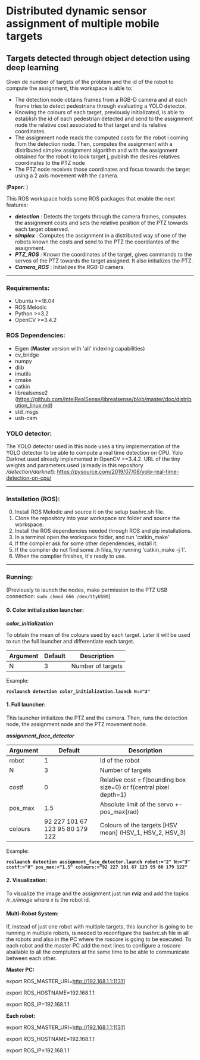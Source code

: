 # Distributed dynamic sensor assignment of multiple mobile targets
## Targets detected through object detection using deep learning

Given de number of targets of the problem and the id of the robot to compute the assignment, this workspace is able to:
- The detection node obtains frames from a RGB-D camera and at each frame tries to detect pedestrians through evaluating a YOLO detector.
- Knowing the colours of each target, previously initializated, is able to establish the id of each pedestrian detected and send to the assignment node the relative cost associated to that target and its relative coordinates.
- The assignment node reads the computed costs for the robot i coming from the detection node. Then, computes the assignment with a distributed simplex assignment algorithm and with the assignment obtained for the robot i to look target j, publish the desires relatives coordinates to the PTZ node 
- The PTZ node receives those coordinates and focus towards the target using a 2 axis movement with the camera.

(**Paper:** )

This ROS workspace holds some ROS packages that enable the next features:

* _**detection**_ : Detects the targets through the camera frames, computes the assignment costs and sets the relative position of the PTZ towards each target observed.
* _**simplex**_ : Computes the assignment in a distributed way of one of the robots known the costs and send to the PTZ the coordiantes of the assignment.
* _**PTZ_ROS**_ : Known the coordinates of the target, gives commands to the servos of the PTZ towards the target assigned. It also initializes the PTZ.
* _**Camera_ROS**_ : Initializes the RGB-D camera.

---

### Requirements:

* Ubuntu >=18.04
* ROS Melodic
* Python >=3.2
* OpenCV >=3.4.2

### ROS Dependencies:

* Eigen (**Master** version with 'all' indexing capabilities) 
* cv_bridge
* numpy
* dlib
* imutils
* cmake
* catkin
* librealsense2 (https://github.com/IntelRealSense/librealsense/blob/master/doc/distribution_linux.md)
* std_msgs
* usb-cam

### YOLO detector:
The YOLO detector used in this node uses a tiny implementation of the YOLO detector to be able to compute a real time detection on CPU. 
Yolo Darknet used already implemented in OpenCV >=3.4.2.
URL of the tiny weights and parameters used (already in this repository */detection/darknet*): https://pysource.com/2019/07/08/yolo-real-time-detection-on-cpu/

---

### Installation (ROS):

0. Install ROS Melodic and source it on the setup bashrc.sh file.
1. Clone the repository into your workspace src folder and source the workspace.
2. Install the ROS dependencies needed through ROS and pip installations.
3. In a terminal open the workspace folder, and run 'catkin_make'
4. If the compiler ask for some other dependencies, install it.
5. If the compiler do not find some .h files, try running 'catkin_make -j 1'.
6. When the compiler finishes, it's ready to use.

---

### Running:

(Previously to launch the nodes, make permission to the PTZ USB connection: `sudo chmod 666 /dev/ttyUSB0`)

#### 0. Color initialization launcher:

_**color_initialization**_

To obtain the mean of the colours used by each target. Later it will be used to run the full launcher and differentiate each target.

Argument | Default | Description
------------ | ------------- | -------------
N | 3 | Number of targets

Example:

**`roslaunch detection color_initialization.launch N:="3"`**

#### 1. Full launcher:

This launcher initializes the PTZ and the camera. Then, runs the detection node, the assignment node and the PTZ movement node.

_**assignment_face_detector**_

Argument | Default | Description
------------ | ------------- | -------------
robot | 1 | Id of the robot
N | 3 | Number of targets
costf | 0 | Relative cost = f(bounding box size=0) or f(central pixel depth=1)
pos_max | 1.5 | Absolute limit of the servo +-pos_max(rad)
colours | 92 227 101 67 123 95 80 179 122 | Colours of the targets [HSV mean] (HSV_1, HSV_2, HSV_3)

Example:

**`roslaunch detection assignment_face_detector.launch robot:="2" N:="3" costf:="0" pos_max:="1.5" colours:="92 227 101 67 123 95 80 179 122"`**

#### 2. Visualization:

To visualize the image and the assignment just run **rviz** and add the topics */r_x/image* where *x* is the robot id.

#### Multi-Robot System:

If, instead of just one robot with multiple targets, this launcher is going to be running in multiple robots, is needed to reconfigure the bashrc.sh file in all the robots and also in the PC where the roscore is going to be executed. To each robot and the master PC add the next lines to configure a roscore abailable to all the comptuters at the same time to be able to communicate between each other.

**Master PC:**

export ROS_MASTER_URI=http://192.168.1.1:11311

export ROS_HOSTNAME=192.168.1.1

export ROS_IP=192.168.1.1 

**Each robot:**

export ROS_MASTER_URI=http://192.168.1.1:11311

export ROS_HOSTNAME=192.168.1.1

export ROS_IP=192.168.1.1
